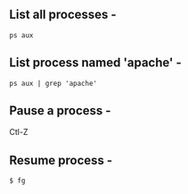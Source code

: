 ## List all processes -

`ps aux`

## List process named 'apache' -

`ps aux | grep 'apache'`

## Pause a process -

Ctl-Z

## Resume process -

`$ fg`
